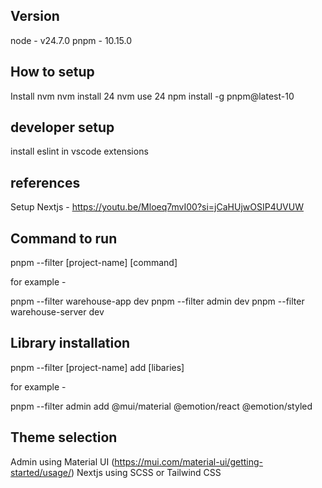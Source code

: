 ## Version 

node - v24.7.0
pnpm - 10.15.0

## How to setup

Install nvm
nvm install 24
nvm use 24
npm install -g pnpm@latest-10

## developer setup

install eslint in vscode extensions

## references

Setup Nextjs - https://youtu.be/Mloeq7mvI00?si=jCaHUjwOSIP4UVUW

## Command to run 

pnpm --filter [project-name] [command]

for example -

pnpm --filter warehouse-app dev
pnpm --filter admin dev
pnpm --filter warehouse-server dev

## Library installation

pnpm --filter [project-name] add [libaries]

for example -

pnpm --filter admin add @mui/material @emotion/react @emotion/styled 

## Theme selection

Admin using Material UI (https://mui.com/material-ui/getting-started/usage/)
Nextjs using SCSS or Tailwind CSS
